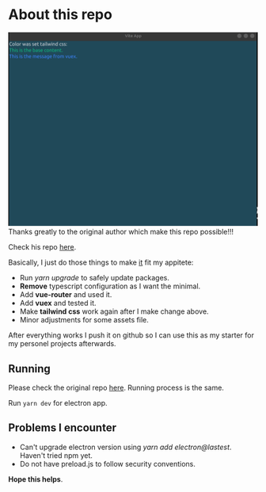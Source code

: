 # About this repo

![demo](.github/Screenshot.png)
Thanks greatly to the original author which make this repo possible!!!

Check his repo [here](https://github.com/appinteractive/electron-vite-tailwind-starter).

Basically, I just do those things to make [it](https://github.com/appinteractive/electron-vite-tailwind-starter) fit my appitete:

- Run *yarn upgrade* to safely update packages.
- **Remove** typescript configuration as I want the minimal.
- Add **vue-router** and used it.
- Add **vuex** and tested it.
- Make **tailwind css** work again after I make change above.
- Minor adjustments for some assets file.

After everything works I push it on github so I can use this as my starter for my personel projects afterwards.

## Running

Please check the original repo [here](https://github.com/appinteractive/electron-vite-tailwind-starter). Running process is the same.

Run `yarn dev` for electron app.

## Problems I encounter

- Can't upgrade electron version using *yarn add electron@lastest*. Haven't tried npm yet.
- Do not have preload.js to follow security conventions.

**Hope this helps**.
